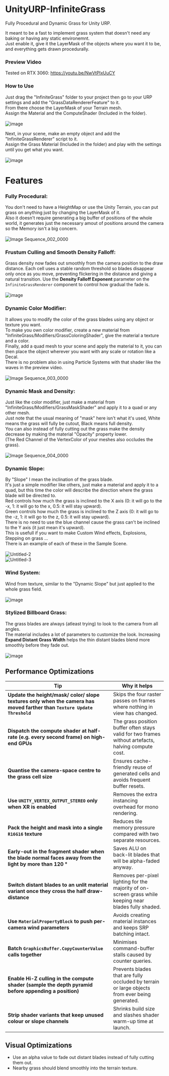 # UnityURP-InfiniteGrass
Fully Procedural and Dynamic Grass for Unity URP.

It meant to be a fast to implement grass system that doesn't need any baking or having any static environemnt.</br>
Just enable it, give it the LayerMask of the objects where you want it to be, and everything gets drawn procedurally.

### Preview Video
Tested on RTX 3060: https://youtu.be/NwVtPIxUuCY

### How to Use
Just drag the "InfiniteGrass" folder to your project then go to your URP settings and add the "GrassDataRendererFeature" to it.</br>
From there choose the LayerMask of your Terrain mesh.</br>
Assign the Material and the ComputeShader (Included in the folder).</br></br>
![image](https://github.com/user-attachments/assets/c673ac00-ec45-4300-847a-7854c105efff)

Next, in your scene, make an empty object and add the "InfiniteGrassRenderer" script to it.</br>
Assign the Grass Material (Included in the folder) and play with the settings until you get what you want.</br></br>
![image](https://github.com/user-attachments/assets/cd034441-e707-45ac-88bc-c103c21d3713)

# Features
### Fully Procedural:
You don't need to have a HeightMap or use the Unity Terrain, you can put grass on anything just by changing the LayerMask of it.</br>
Also it doesn't require generating a big buffer of positions of the whole world, it generates just the necessary amout of positions around the camera so the Memory isn't a big concern.</br></br>
![Image Sequence_002_0000](https://github.com/user-attachments/assets/1ef15340-b6bd-45e2-a17c-22448ebb8732)

### Frustum Culling and Smooth Density Falloff:
Grass density now fades out smoothly from the camera position to the draw
distance. Each cell uses a stable random threshold so blades disappear only
once as you move, preventing flickering in the distance and giving a natural
transition. Use the **Density Falloff Exponent** parameter on the
`InfiniteGrassRenderer` component to control how gradual the fade is.</br></br>
![image](https://github.com/user-attachments/assets/0ae48893-7149-47f1-a846-949183c8e9d9)

### Dynamic Color Modifier:
It allows you to modify the color of the grass blades using any object or texture you want.</br>
To make you own color modifier, create a new material from "InfiniteGrass/Modifiers/GrassColoringShader", give the material a texture and a color.</br>
Finally, add a quad mesh to your scene and apply the material to it, you can then place the object wherever you want with any scale or rotation like a Decal.</br>
There is no problem also in using Particle Systems with that shader like the waves in the preview video.</br></br>
![Image Sequence_003_0000](https://github.com/user-attachments/assets/c1d1bef9-d3d2-4689-b8f1-3ebd2f0f75ae)

### Dynamic Mask and Density:
Just like the color modifier, just make a material from "InfiniteGrass/Modifiers/GrassMaskShader" and apply it to a quad or any other mesh.</br>
Just note that the usual meaning of "mask" here isn't what it's used, White means the grass will fully be cutout, Black means full density.</br>
You can also instead of fully cutting out the grass make the density decrease by making the material "Opacity" property lower.</br>
(The Red Channel of the VertexColor of your meshes also occludes the grass).</br></br>
![Image Sequence_004_0000](https://github.com/user-attachments/assets/8e0fd3b1-f24f-44ed-994a-d8989242ac0d)

### Dynamic Slope:
By "Slope" I mean the inclination of the grass blade.</br>
It's just a simple modifier like others, just make a material and apply it to a quad, but this time the color will describe the direction where the grass blade will be directed to.</br>
Red controls how much the grass is inclined to the X axis (0: it will go to the -x, 1: it will go to the x, 0.5: it will stay upward).</br>
Green controls how much the grass is inclined to the Z axis (0: it will go to the -z, 1: it will go to the z, 0.5: it will stay upward).</br>
There is no need to use the blue channel cause the grass can't be inclined to the Y axis (it just mean it's upward).</br>
This is usefull if you want to make Custom Wind effects, Explosions, Stepping on grass ...</br>
There is an example of each of these in the Sample Scene.</br></br>
![Untitled-2](https://github.com/user-attachments/assets/17bacc32-a0c8-4479-a7a0-0e5ab7627c91)</br>
![Untitled-3](https://github.com/user-attachments/assets/2039ce7d-0d3f-44df-aef9-023f2bc67a9f)

### Wind System:
Wind from texture, similar to the "Dynamic Slope" but just applied to the whole grass field.</br></br>
![image](https://github.com/user-attachments/assets/fea2e411-ed77-45cb-87d9-c170cae28fe9)

### Stylized Billboard Grass:
The grass blades are always (atleast trying) to look to the camera from all angles.</br>
The material includes a lot of parameters to customize the look. Increasing
**Expand Distant Grass Width** helps the thin distant blades blend more smoothly
before they fade out.</br></br>
![image](https://github.com/user-attachments/assets/ca5d7ff4-063a-49a3-bebb-c8bc92162576)

## Performance Optimizations  <!-- NEW -->

| Tip                                                                                                                      | Why it helps                                                                                           |
|--------------------------------------------------------------------------------------------------------------------------|--------------------------------------------------------------------------------------------------------|
| **Update the height/mask/ color/ slope textures only when the camera has moved farther than `Texture Update Threshold`** | Skips the four raster passes on frames where nothing in view has changed.                              |
| **Dispatch the compute shader at half-rate (e.g. every second frame) on high-end GPUs**                                  | The grass position buffer often stays valid for two frames without artefacts, halving compute cost.    |
| **Quantise the camera-space centre to the grass cell size**                                                              | Ensures cache-friendly reuse of generated cells and avoids frequent buffer resets.                     |
| **Use `UNITY_VERTEX_OUTPUT_STEREO` only when XR is enabled**                                                             | Removes the extra instancing overhead for mono rendering.                                              |
| **Pack the height and mask into a single `R16G16` texture**                                                              | Reduces tile memory pressure compared with two separate resources.                                     |
| **Early-out in the fragment shader when the blade normal faces away from the light by more than 120 °**                  | Saves ALU on back-lit blades that will be alpha-faded anyway.                                          |
| **Switch distant blades to an unlit material variant once they cross the half draw-distance**                            | Removes per-pixel lighting for the majority of on-screen grass while keeping near blades fully shaded. |
| **Use `MaterialPropertyBlock` to push per-camera wind parameters**                                                       | Avoids creating material instances and keeps SRP batching intact.                                      |
| **Batch `GraphicsBuffer.CopyCounterValue` calls together**                                                               | Minimises command-buffer stalls caused by counter queries.                                             |
| **Enable Hi-Z culling in the compute shader (sample the depth pyramid before appending a position)**                     | Prevents blades that are fully occluded by terrain or large objects from ever being generated.         |
| **Strip shader variants that keep unused colour or slope channels**                                                      | Shrinks build size and slashes shader warm-up time at launch.                                          |

## Visual Optimizations

- Use an alpha value to fade out distant blades instead of fully cutting them out.
- Nearby grass should blend smoothly into the terrain texture.